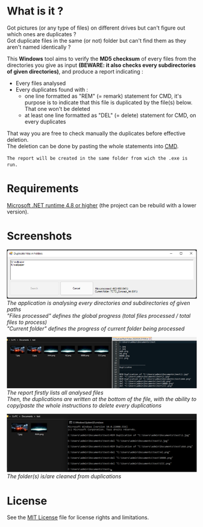 # What is it ?

Got pictures (or any type of files) on different drives but can't figure out which ones are duplicates ?  
Got duplicate files in the same (or not) folder but can't find them as they aren't named identically ?

This **Windows** tool aims to verify the **MD5 checksum** of every files from the directories you give as input **(BEWARE: it also checks every subdirectories of given directories)**, and produce a report indicating :
- Every files analysed
- Every duplicates found with :
  - one line formatted as "REM" (= remark) statement for CMD, it's purpose is to indicate that this file is duplicated by the file(s) below. That one won't be deleted
  - at least one line formatted as "DEL" (= delete) statement for CMD, on every duplicates

That way you are free to check manually the duplicates before effective deletion.  
The deletion can be done by pasting the whole statements into [CMD](https://en.wikipedia.org/wiki/Cmd.exe).

`The report will be created in the same folder from wich the .exe is run.`

# Requirements

[Microsoft .NET runtime 4.8 or higher](https://dotnet.microsoft.com/en-us/download/dotnet-framework/net48) (the project can be rebuild with a lower version).

# Screenshots

![DuplicateFilesInFolders](doc/tool.png)  
*The application is analysing every directories and subdirectories of given paths*  
*"Files processed" defines the global progress (total files processed / total files to process)*    
*"Current folder" defines the progress of current folder being processed*

![DuplicateFilesInFolders](doc/report.png)  
*The report firstly lists all analysed files*  
*Then, the duplications are written at the bottom of the file, with the ability to copy/paste the whole instructions to delete every duplications*

![DuplicateFilesInFolders](doc/deletion.png)  
*The folder(s) is/are cleaned from duplications*

# License

See the [MIT License](LICENSE.txt) file for license rights and limitations.